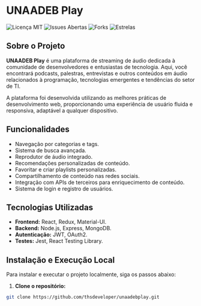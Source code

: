 # UNAADEB Play

![Licença MIT](https://img.shields.io/badge/license-MIT-green)
![Issues Abertas](https://img.shields.io/github/issues/thsdeveloper/unaadebplay)
![Forks](https://img.shields.io/github/forks/thsdeveloper/unaadebplay)
![Estrelas](https://img.shields.io/github/stars/thsdeveloper/unaadebplay)

## Sobre o Projeto

**UNAADEB Play** é uma plataforma de streaming de áudio dedicada à comunidade de desenvolvedores e entusiastas de tecnologia. Aqui, você encontrará podcasts, palestras, entrevistas e outros conteúdos em áudio relacionados à programação, tecnologias emergentes e tendências do setor de TI.

A plataforma foi desenvolvida utilizando as melhores práticas de desenvolvimento web, proporcionando uma experiência de usuário fluida e responsiva, adaptável a qualquer dispositivo.

## Funcionalidades

- Navegação por categorias e tags.
- Sistema de busca avançada.
- Reprodutor de áudio integrado.
- Recomendações personalizadas de conteúdo.
- Favoritar e criar playlists personalizadas.
- Compartilhamento de conteúdo nas redes sociais.
- Integração com APIs de terceiros para enriquecimento de conteúdo.
- Sistema de login e registro de usuários.

## Tecnologias Utilizadas

- **Frontend:** React, Redux, Material-UI.
- **Backend:** Node.js, Express, MongoDB.
- **Autenticação:** JWT, OAuth2.
- **Testes:** Jest, React Testing Library.

## Instalação e Execução Local

Para instalar e executar o projeto localmente, siga os passos abaixo:

1. **Clone o repositório:**

```bash
git clone https://github.com/thsdeveloper/unaadebplay.git


